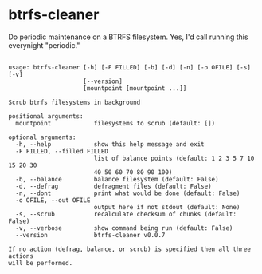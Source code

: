 # btrfs-cleaner
Do periodic maintenance on a BTRFS filesystem.  Yes, I'd call running this everynight "periodic."

##

    usage: btrfs-cleaner [-h] [-F FILLED] [-b] [-d] [-n] [-o OFILE] [-s] [-v]
                         [--version]
                         [mountpoint [mountpoint ...]]

    Scrub btrfs filesystems in background

    positional arguments:
      mountpoint            filesystems to scrub (default: [])

    optional arguments:
      -h, --help            show this help message and exit
      -F FILLED, --filled FILLED
                            list of balance points (default: 1 2 3 5 7 10 15 20 30
                            40 50 60 70 80 90 100)
      -b, --balance         balance filesystem (default: False)
      -d, --defrag          defragment files (default: False)
      -n, --dont            print what would be done (default: False)
      -o OFILE, --out OFILE
                            output here if not stdout (default: None)
      -s, --scrub           recalculate checksum of chunks (default: False)
      -v, --verbose         show command being run (default: False)
      --version             btrfs-cleaner v0.0.7

    If no action (defrag, balance, or scrub) is specified then all three actions
    will be performed.
